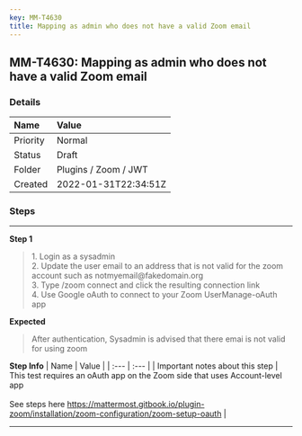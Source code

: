 ```yaml
---
key: MM-T4630
title: Mapping as admin who does not have a valid Zoom email
---
```


## MM-T4630: Mapping as admin who does not have a valid Zoom email

### Details

| Name     | Value                |
| :------- | :------------------- |
| Priority | Normal               |
| Status   | Draft                |
| Folder   | Plugins / Zoom / JWT |
| Created  | 2022-01-31T22:34:51Z |

### Steps

<hr/>

**Step 1**

> <article>1. Login as a sysadmin<br />2. Update the user email to an address that is not valid for the zoom account such as notmyemail@fakedomain.org<br />3. Type /zoom connect and click the resulting connection link  <br />4. Use Google oAuth to connect to your Zoom UserManage-oAuth app</article>

**Expected**

> <article>After authentication, Sysadmin is advised that there emai is not valid for using zoom</article>

**Step Info**
| Name | Value |
| :--- | :--- |
| Important notes about this step | This test requires an oAuth app on the Zoom side that uses Account-level app<br /><br />See steps here https://mattermost.gitbook.io/plugin-zoom/installation/zoom-configuration/zoom-setup-oauth |

<hr/>
